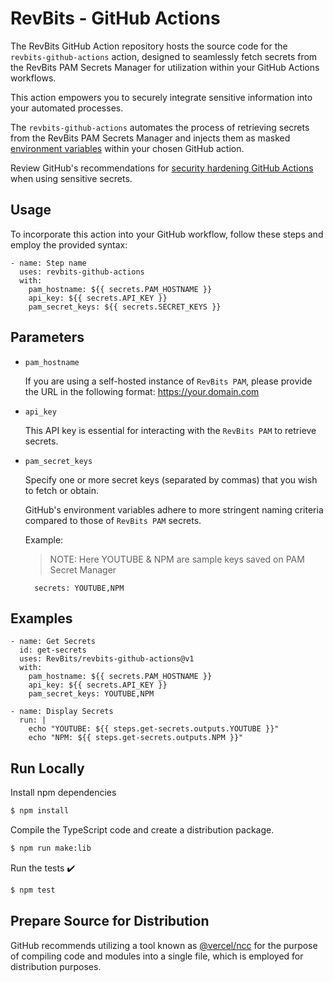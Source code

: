 # RevBits - GitHub Actions

The RevBits GitHub Action repository hosts the source code for the `revbits-github-actions` action, designed to seamlessly fetch secrets from the RevBits PAM Secrets Manager for utilization within your GitHub Actions workflows. 

This action empowers you to securely integrate sensitive information into your automated processes.

The `revbits-github-actions` automates the process of retrieving secrets from the RevBits PAM Secrets Manager and injects them as masked [environment variables](https://docs.github.com/en/actions/learn-github-actions/environment-variables) within your chosen GitHub action.

Review GitHub's recommendations for [security hardening GitHub Actions](https://docs.github.com/en/actions/security-guides/security-hardening-for-github-actions) when using sensitive secrets.

## Usage

To incorporate this action into your GitHub workflow, follow these steps and employ the provided syntax:

```
- name: Step name
  uses: revbits-github-actions
  with:
    pam_hostname: ${{ secrets.PAM_HOSTNAME }}
    api_key: ${{ secrets.API_KEY }}
    pam_secret_keys: ${{ secrets.SECRET_KEYS }}
```

## Parameters

- `pam_hostname`

  If you are using a self-hosted instance of `RevBits PAM`, please provide the URL in the following format: https://your.domain.com

- `api_key`

  This API key is essential for interacting with the `RevBits PAM` to retrieve secrets.

- `pam_secret_keys`

  Specify one or more secret keys (separated by commas) that you wish to fetch or obtain.

  GitHub's environment variables adhere to more stringent naming criteria compared to those of `RevBits PAM` secrets.

  Example:
  > NOTE: Here YOUTUBE & NPM are sample keys saved on PAM Secret Manager

  ```
    secrets: YOUTUBE,NPM
  ```

## Examples

```
- name: Get Secrets
  id: get-secrets
  uses: RevBits/revbits-github-actions@v1
  with:
    pam_hostname: ${{ secrets.PAM_HOSTNAME }}
    api_key: ${{ secrets.API_KEY }}
    pam_secret_keys: YOUTUBE,NPM

- name: Display Secrets
  run: |
    echo "YOUTUBE: ${{ steps.get-secrets.outputs.YOUTUBE }}"
    echo "NPM: ${{ steps.get-secrets.outputs.NPM }}"
```

## Run Locally

Install npm dependencies

```bash
$ npm install
```

Compile the TypeScript code and create a distribution package.

```bash
$ npm run make:lib
```

Run the tests :heavy_check_mark:

```bash
$ npm test
```

## Prepare Source for Distribution

GitHub recommends utilizing a tool known as [@vercel/ncc](https://github.com/vercel/ncc) for the purpose of compiling code and modules into a single file, which is employed for distribution purposes.
